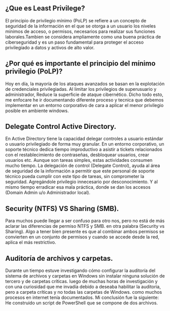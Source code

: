 ## ¿Que es Least Privilege?

El principio de privilegio mínimo (PoLP) se refiere a un concepto de seguridad de la información en el que se otorga a un usuario los niveles mínimos de acceso, o permisos, necesarios para realizar sus funciones laborales.Tambien se considera ampliamente como una buena práctica de ciberseguridad y es un paso fundamental para proteger el acceso privilegiado a datos y activos de alto valor. 

## ¿Por qué es importante el principio del mínimo privilegio (PoLP)?
Hoy en día, la mayoría de los ataques avanzados se basan en la explotación de credenciales privilegiadas. Al limitar los privilegios de superusuario y administrador, Reduce la superficie de ataque cibernético. 
Dicho todo esto, me enfocare he ir documentando diferente proceso y tecnica que debemos implementar en un entorno corporativo de cara a aplicar el menor privilegio posible en ambiente windows.

## Delegate Control Active Directory.

En Active Directory tiene la capacidad delegar controles a usuario estándar o usuario privilegiado de forma muy granular. En un entorno corporativo, un soporte técnico dedica tiempo improductivo a asistir a tickets relacionados con el restablecimiento de contraseñas, desbloquear usuarios, crear usuarios etc. Aunque son tareas simples, estas actividades consumen mucho tiempo. La delegación de control (Delegate Control), ayuda al área de seguridad de la información a permitir que este personal de soporte técnico pueda cumplir con este tipo de tareas, sin comprometer la seguridad. Agregándole privilegio innecesario por desconocimiento. Y al mismo tiempo erradicar esa mala práctica, donde se dan los accesos (Domain Admin u/o Administrador local).


## Security (NTFS) VS Sharing (SMB).
Para muchos puede llegar a ser confuso para otro nos, pero no está de más aclarar las diferencias de permiso NTFS y SMB. en otra palabra (Security vs Sharing). Algo a tener bien presente es que al combinar ambos permisos se convierten en un conjunto de permisos y cuando se accede desde la red, aplica el más restrictivo.


## Auditoría de archivos y carpetas.
Durante un tiempo estuve investigando cómo configurar la auditoría del sistema de archivos y carpetas en Windows sin instalar ninguna solución de tercero y de carpetas críticas. luego de muchas horas de investigación y con una curiosidad que me invadía debido a deseaba habilitar la auditoria, pero a carpeta críticas y no todas las carpetas de Windows. como muchos procesos en internet tenía documentados.
Mi conclusión fue la siguiente: He construido un script de PowerShell que se compone de dos archivos.
